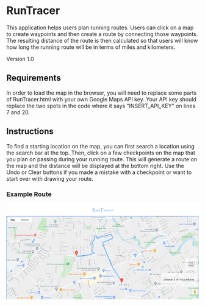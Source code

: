 # RunTracer

This application helps users plan running routes. Users can click on a map to create waypoints and then create a route by connecting those waypoints. The resulting distance of the route is then calculated so that users will know how long the running route will be in terms of miles and kilometers.

Version 1.0


## Requirements

In order to load the map in the browser, you will need to replace some parts of RunTracer.html with your own Google Maps API key. Your API key should replace the two spots in the code where it says "INSERT_API_KEY" on lines 7 and 20.

## Instructions

To find a starting location on the map, you can first search a location using the search bar at the top. Then, click on a few checkpoints on the map that you plan on passing during your running route. This will generate a route on the map and the distance will be displayed at the bottom right. Use the Undo or Clear buttons if you made a mistake with a checkpoint or want to start over with drawing your route.

### Example Route

![ExampleRoute](./RunTracer.png)
